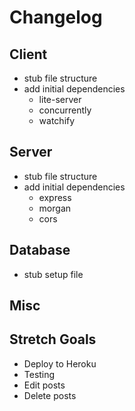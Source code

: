 # Changelog

## Client

- stub file structure
- add initial dependencies
  - lite-server
  - concurrently
  - watchify

## Server

- stub file structure
- add initial dependencies
  - express
  - morgan
  - cors

## Database

- stub setup file

## Misc

## Stretch Goals

- Deploy to Heroku
- Testing
- Edit posts
- Delete posts
